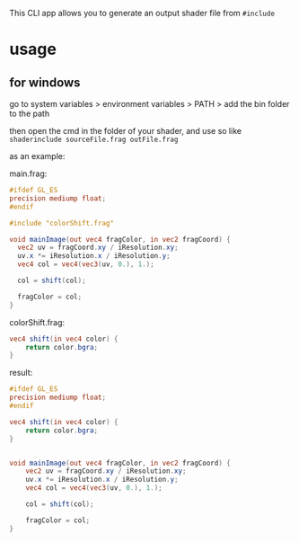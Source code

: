 This CLI app allows you to generate an output shader file from `#include`

# usage

## for windows
go to system variables > environment variables > PATH > add the bin folder to the path

then open the cmd in the folder of your shader, and use so like 
`shaderinclude sourceFile.frag outFile.frag`

as an example:

  main.frag:
  ```glsl
  #ifdef GL_ES
precision mediump float;
#endif

#include "colorShift.frag"

void mainImage(out vec4 fragColor, in vec2 fragCoord) {
    vec2 uv = fragCoord.xy / iResolution.xy;
    uv.x *= iResolution.x / iResolution.y;
    vec4 col = vec4(vec3(uv, 0.), 1.);

    col = shift(col);

    fragColor = col;
}
  ```

colorShift.frag:
```glsl
vec4 shift(in vec4 color) {
    return color.bgra;
}

```

result:
```glsl
#ifdef GL_ES
precision mediump float;
#endif

vec4 shift(in vec4 color) {
    return color.bgra;
}


void mainImage(out vec4 fragColor, in vec2 fragCoord) {
    vec2 uv = fragCoord.xy / iResolution.xy;
    uv.x *= iResolution.x / iResolution.y;
    vec4 col = vec4(vec3(uv, 0.), 1.);

    col = shift(col);

    fragColor = col;
}

```
